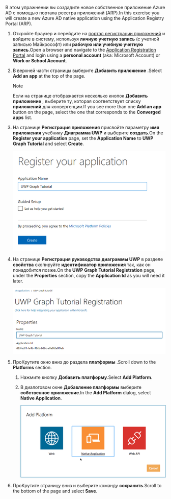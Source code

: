 <!-- markdownlint-disable MD002 MD041 -->

<span data-ttu-id="9bf55-101">В этом упражнении вы создадите новое собственное приложение Azure AD с помощью портала реестра приложений (ARP).</span><span class="sxs-lookup"><span data-stu-id="9bf55-101">In this exercise you will create a new Azure AD native application using the Application Registry Portal (ARP).</span></span>

1. <span data-ttu-id="9bf55-102">Откройте браузер и перейдите на [портал регистрации приложений](https://apps.dev.microsoft.com) и войдите в систему, используя **личную учетную запись** (с учетной записью Майкрософт) или **рабочую или учебную учетную запись**.</span><span class="sxs-lookup"><span data-stu-id="9bf55-102">Open a browser and navigate to the [Application Registration Portal](https://apps.dev.microsoft.com) and login using a **personal account** (aka: Microsoft Account) or **Work or School Account**.</span></span>

1. <span data-ttu-id="9bf55-103">В верхней части страницы выберите **Добавить приложение** .</span><span class="sxs-lookup"><span data-stu-id="9bf55-103">Select **Add an app** at the top of the page.</span></span>

    > [!NOTE]
    > <span data-ttu-id="9bf55-104">Если на странице отображается несколько кнопок **Добавить приложение** , выберите ту, которая соответствует списку **приложений** для конвергенции.</span><span class="sxs-lookup"><span data-stu-id="9bf55-104">If you see more than one **Add an app** button on the page, select the one that corresponds to the **Converged apps** list.</span></span>

1. <span data-ttu-id="9bf55-105">На странице **Регистрация приложения** присвойте параметру **имя приложения** учебнику **Диаграмма UWP** и выберите **создать**.</span><span class="sxs-lookup"><span data-stu-id="9bf55-105">On the **Register your application** page, set the **Application Name** to **UWP Graph Tutorial** and select **Create**.</span></span>

    ![Снимок экрана: создание нового приложения на веб-сайте портала регистрации приложений](./images/arp-create-app-01.png)

1. <span data-ttu-id="9bf55-107">На странице **Регистрация руководства диаграммы UWP** в разделе **свойства** скопируйте **идентификатор приложения** так, как он понадобится позже.</span><span class="sxs-lookup"><span data-stu-id="9bf55-107">On the **UWP Graph Tutorial Registration** page, under the **Properties** section, copy the **Application Id** as you will need it later.</span></span>

    ![Снимок экрана с ИДЕНТИФИКАТОРом только что созданного приложения](./images/arp-create-app-02.png)

1. <span data-ttu-id="9bf55-109">ПроКрутите окно вниз до раздела **платформы** .</span><span class="sxs-lookup"><span data-stu-id="9bf55-109">Scroll down to the **Platforms** section.</span></span>

    1. <span data-ttu-id="9bf55-110">Нажмите кнопку **Добавить платформу**.</span><span class="sxs-lookup"><span data-stu-id="9bf55-110">Select **Add Platform**.</span></span>
    1. <span data-ttu-id="9bf55-111">В диалоговом окне **Добавление платформы** выберите **собственное приложение**.</span><span class="sxs-lookup"><span data-stu-id="9bf55-111">In the **Add Platform** dialog, select **Native Application**.</span></span>

        ![Снимок экрана: создание платформы для приложения](./images/arp-create-app-03.png)

1. <span data-ttu-id="9bf55-113">ПроКрутите страницу вниз и выберите команду **сохранить**.</span><span class="sxs-lookup"><span data-stu-id="9bf55-113">Scroll to the bottom of the page and select **Save**.</span></span>